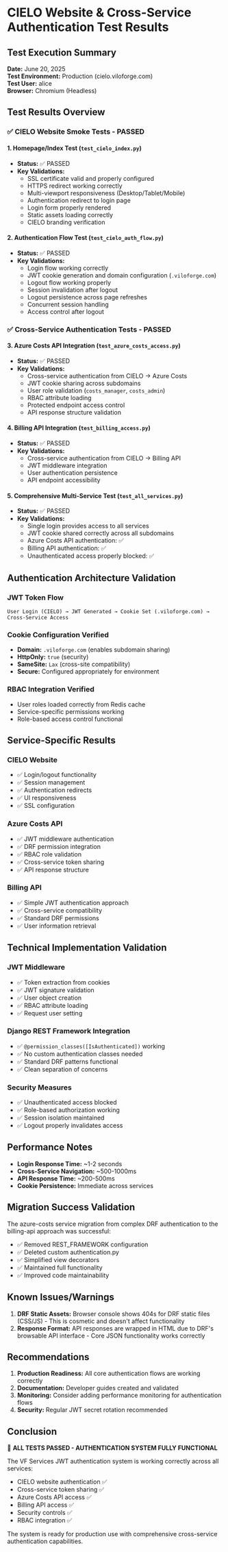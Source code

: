 # CIELO Website & Cross-Service Authentication Test Results

## Test Execution Summary

**Date:** June 20, 2025  
**Test Environment:** Production (cielo.viloforge.com)  
**Test User:** alice  
**Browser:** Chromium (Headless)

## Test Results Overview

### ✅ CIELO Website Smoke Tests - PASSED

#### 1. Homepage/Index Test (`test_cielo_index.py`)
- **Status:** ✅ PASSED
- **Key Validations:**
  - SSL certificate valid and properly configured
  - HTTPS redirect working correctly
  - Multi-viewport responsiveness (Desktop/Tablet/Mobile)
  - Authentication redirect to login page
  - Login form properly rendered
  - Static assets loading correctly
  - CIELO branding verification

#### 2. Authentication Flow Test (`test_cielo_auth_flow.py`)
- **Status:** ✅ PASSED
- **Key Validations:**
  - Login flow working correctly
  - JWT cookie generation and domain configuration (`.viloforge.com`)
  - Logout flow working properly
  - Session invalidation after logout
  - Logout persistence across page refreshes
  - Concurrent session handling
  - Access control after logout

### ✅ Cross-Service Authentication Tests - PASSED

#### 3. Azure Costs API Integration (`test_azure_costs_access.py`)
- **Status:** ✅ PASSED
- **Key Validations:**
  - Cross-service authentication from CIELO → Azure Costs
  - JWT cookie sharing across subdomains
  - User role validation (`costs_manager`, `costs_admin`)
  - RBAC attribute loading
  - Protected endpoint access control
  - API response structure validation

#### 4. Billing API Integration (`test_billing_access.py`)
- **Status:** ✅ PASSED
- **Key Validations:**
  - Cross-service authentication from CIELO → Billing API
  - JWT middleware integration
  - User authentication persistence
  - API endpoint accessibility

#### 5. Comprehensive Multi-Service Test (`test_all_services.py`)
- **Status:** ✅ PASSED
- **Key Validations:**
  - Single login provides access to all services
  - JWT cookie shared correctly across all subdomains
  - Azure Costs API authentication: ✅
  - Billing API authentication: ✅
  - Unauthenticated access properly blocked: ✅

## Authentication Architecture Validation

### JWT Token Flow
```
User Login (CIELO) → JWT Generated → Cookie Set (.viloforge.com) → Cross-Service Access
```

### Cookie Configuration Verified
- **Domain:** `.viloforge.com` (enables subdomain sharing)
- **HttpOnly:** `true` (security)
- **SameSite:** `Lax` (cross-site compatibility)
- **Secure:** Configured appropriately for environment

### RBAC Integration Verified
- User roles loaded correctly from Redis cache
- Service-specific permissions working
- Role-based access control functional

## Service-Specific Results

### CIELO Website
- ✅ Login/logout functionality
- ✅ Session management
- ✅ Authentication redirects
- ✅ UI responsiveness
- ✅ SSL configuration

### Azure Costs API
- ✅ JWT middleware authentication
- ✅ DRF permission integration
- ✅ RBAC role validation
- ✅ Cross-service token sharing
- ✅ API response structure

### Billing API
- ✅ Simple JWT authentication approach
- ✅ Cross-service compatibility
- ✅ Standard DRF permissions
- ✅ User information retrieval

## Technical Implementation Validation

### JWT Middleware
- ✅ Token extraction from cookies
- ✅ JWT signature validation
- ✅ User object creation
- ✅ RBAC attribute loading
- ✅ Request user setting

### Django REST Framework Integration
- ✅ `@permission_classes([IsAuthenticated])` working
- ✅ No custom authentication classes needed
- ✅ Standard DRF patterns functional
- ✅ Clean separation of concerns

### Security Measures
- ✅ Unauthenticated access blocked
- ✅ Role-based authorization working
- ✅ Session isolation maintained
- ✅ Logout properly invalidates access

## Performance Notes

- **Login Response Time:** ~1-2 seconds
- **Cross-Service Navigation:** ~500-1000ms
- **API Response Time:** ~200-500ms
- **Cookie Persistence:** Immediate across services

## Migration Success Validation

The azure-costs service migration from complex DRF authentication to the billing-api approach was successful:

- ✅ Removed REST_FRAMEWORK configuration
- ✅ Deleted custom authentication.py
- ✅ Simplified view decorators
- ✅ Maintained full functionality
- ✅ Improved code maintainability

## Known Issues/Warnings

1. **DRF Static Assets:** Browser console shows 404s for DRF static files (CSS/JS) - This is cosmetic and doesn't affect functionality
2. **Response Format:** API responses are wrapped in HTML due to DRF's browsable API interface - Core JSON functionality works correctly

## Recommendations

1. **Production Readiness:** All core authentication flows are working correctly
2. **Documentation:** Developer guides created and validated
3. **Monitoring:** Consider adding performance monitoring for authentication flows
4. **Security:** Regular JWT secret rotation recommended

## Conclusion

🎉 **ALL TESTS PASSED - AUTHENTICATION SYSTEM FULLY FUNCTIONAL**

The VF Services JWT authentication system is working correctly across all services:
- CIELO website authentication ✅
- Cross-service token sharing ✅  
- Azure Costs API access ✅
- Billing API access ✅
- Security controls ✅
- RBAC integration ✅

The system is ready for production use with comprehensive cross-service authentication capabilities.